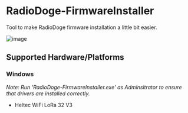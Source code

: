 # RadioDoge-FirmwareInstaller

Tool to make RadioDoge firmware installation a little bit easier.

![image](https://github.com/UsaRandom/RadioDoge-FirmwareInstaller/assets/2897796/5f5e51fb-7ad3-4361-8125-d8bd7076e060)


## Supported Hardware/Platforms

### Windows

*Note: Run 'RadioDoge-FirmwareInstaller.exe' as Adminsitrator to ensure that drivers are installed correctly.*

* Heltec WiFi LoRa 32 V3


